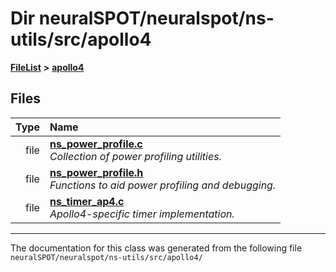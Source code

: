 

# Dir neuralSPOT/neuralspot/ns-utils/src/apollo4



[**FileList**](files.md) **>** [**apollo4**](dir_f4b6e016fb89d71f6ddac0c53471985d.md)












## Files

| Type | Name |
| ---: | :--- |
| file | [**ns\_power\_profile.c**](apollo4_2ns__power__profile_8c.md) <br>_Collection of power profiling utilities._  |
| file | [**ns\_power\_profile.h**](src_2apollo4_2ns__power__profile_8h.md) <br>_Functions to aid power profiling and debugging._  |
| file | [**ns\_timer\_ap4.c**](ns__timer__ap4_8c.md) <br>_Apollo4-specific timer implementation._  |



























































------------------------------
The documentation for this class was generated from the following file `neuralSPOT/neuralspot/ns-utils/src/apollo4/`

